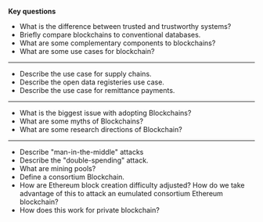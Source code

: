__Key questions__

- What is the difference between trusted and trustworthy systems?
- Briefly compare blockchains to conventional databases.
- What are some complementary components to blockchains?
- What are some use cases for blockchain?
---
- Describe the use case for supply chains.
- Describe the open data registeries use case.
- Describe the use case for remittance payments. 
---
- What is the biggest issue with adopting Blockchains?
- What are some myths of Blockchains?
- What are some research directions of Blockchain?
---
- Describe "man-in-the-middle" attacks
- Describe the "double-spending" attack.
- What are mining pools?
- Define a consortium Blockchain.
- How are Ethereum block creation difficulty adjusted? How do we take advantage of this to attack an eumulated consortium Ethereum blockchain?
- How does this work for private blockchain?